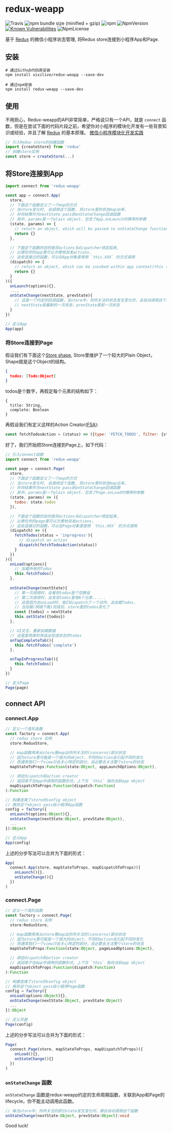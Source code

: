 # redux-weapp

![Travis](https://img.shields.io/travis/xixilive/redux-weapp/master.svg)
![npm bundle size (minified + gzip)](https://img.shields.io/bundlephobia/minzip/redux-weapp.svg)
![npm](https://img.shields.io/npm/dt/redux-weapp.svg)
![NpmVersion](https://img.shields.io/npm/v/redux-weapp.svg)
[![Known Vulnerabilities](https://snyk.io/test/github/xixilive/redux-weapp/badge.svg?targetFile=package.json)](https://snyk.io/test/github/xixilive/redux-weapp?targetFile=package.json)
![NpmLicense](https://img.shields.io/npm/l/redux-weapp.svg)

基于 [Redux](https://redux.js.org/) 的微信小程序状态管理, 将Redux store连接到小程序App和Page. 

## 安装

```
# 通过Github代码库安装
npm install xixilive/redux-weapp --save-dev

# 通过npm安装
npm install redux-weapp --save-dev
```

## 使用

不用担心，Redux-weapp的API非常简单，严格说只有一个API，就是 `connect` 函数，但是在尝试下面的代码片段之前，希望你对小程序的模块化开发有一些背景知识或经验，并且了解 [Redux](https://redux.js.org/) 的基本原理。
[微信小程序模块化开发实践](https://gist.github.com/xixilive/5bf1cde16f898faff2e652dbd08cf669)

```js
// 引入Redux store的创建函数
import {createStore} from 'redux'
// 创建store实例
const store = createStore(...)
```

## 将Store连接到App

```js
import connect from 'redux-weapp'

const app = connect.App(
  store,
  // 下面这个函数定义了一个map的方式
  // 当store变化时, 会调用这个函数, 将store里的状态map出来，
  // 并将结果作为nextState pass到onStateChange回调函数
  // 其中，params是一个plain object，包含了App.onLaunch时携带的参数
  (state, params) => {
    // return an object, which will be passed to onStateChange function
    return {}
  },

  // 下面这个函数的目的是将actions与dispatcher绑定起来, 
  // 以便在你的app里可以方便地派发actions，
  // 这些连接过的函数，可以在App对象里使用 `this.XXX` 的方式调用
  (dispatch) => {
    // return an object, which can be invoked within app context(this scope).
    return {}
  }
)({
  onLaunch(options){},
  ...,
  onStateChange(nextState, prevState){
    // 这是一个约定的回调函数，当store中，你所关注的状态发生变化时，会自动调用这个函数
    // nextState是最新的一次状态，prevState是前一次状态
  }
})

// 定义App
App(app)
```

### 将Store连接到Page

假设我们有下面这个[Store shape](https://redux.js.org/basics/store), Store里维护了一个较大的Plain Object，Shape就是这个Object的结构。

```json
{
  todos: [Todo:Object]
}
```

todos是个数字，再假定每个元素的结构如下：

```
{
  title: String,
  complete: Boolean
}
```

再假设我们有定义这样的Action Creator([FSA](https://github.com/redux-utilities/flux-standard-action)):

```js
const fetchTodosAction = (status) => ({type: 'FETCH_TODOS', filter: {status}})
```

好了，我们开始把Store连接到Page上，如下代码：

```js
// 引入connect函数
import connect from 'redux-weapp'

const page = connect.Page(
  store,
  // 下面这个函数定义了一个map的方式
  // 当store变化时, 会调用这个函数, 将store里的状态map出来，
  // 并将结果作为nextState pass到onStateChange回调函数
  // 其中，params是一个plain object，包含了Page.onLoad时携带的参数
  (state, params) => ({
    todos: state.todos
  }),

  // 下面这个函数的目的是将actions与dispatcher绑定起来, 
  // 以便在你的page里可以方便地派发actions，
  // 这些连接过的函数，可以在Page对象里使用 `this.XXX` 的方式调用
  (dispatch) => ({
    fetchTodos(status = 'inprogress'){
      // dispatch an action
      dispatch(fetchTodosAction(status))
    }
  })
)({
  onLoad(options){
    // 加载所有的Todos
    this.fetchTodos()
  },
  
  onStateChange(nextState){
    // 第一次调用时，会看到todos是个空数组
    // 第二次调用时，会发现todos里有N个元素......
    // 这是因为在onLoad时，我们dispatch了一个动作，去加载Todos，
    // 当加载(网络下载)完成后，store里的todos变化了
    const {todos} = nextState
    this.setState({todos})
  },

  // UI交互，重新加载数据
  // 这里是简单的筛选出完成状态的todos
  onTapCompleteTab(){
    this.fetchTodos('complete')
  },

  onTapInProgressTab(){
    this.fetchTodos()
  }
})

// 定义Page
Page(page)
```

## connect API

### connect.App

```ts
// 定义一个高阶函数
const factory = connect.App(
  // redux store 实例
  store:ReduxStore, 

  // map函数用来从store里map出你所关注的(concerns)部分状态
  // 因为store里可能是一个很大的object，不同的action会引起不同的变化
  // 而通常我们一个view只会关心特定的部分，没必要去关注整个store的状态
  mapStateToProps:Function(state:Object, appLaunchOptions:Object), 

  // 绑定dispatch和action creator
  // 返回易于在App中调用的函数形式，上下文 `this` 指向当前app object
  mapDispatchToProps:Function(dispatch:Function)
):Function

// 构建连接了store的config object
// 再将这个object pass给小程序App函数
config = factory({
  onLaunch(options:Object){},
  onStateChange(nextState:Object, prevState:Object),
  ...
}):Object

// 定义App
App(config)
```

上述的分步写法可以合并为下面的形式：

```js
App(
  connect.App(store, mapStateToProps, mapDispatchToProps)({
    onLaunch(){},
    onStateChange(){}
  })
)
```

### connect.Page

```ts
// 定义一个高阶函数
const factory = connect.Page(
  // redux store 实例
  store:ReduxStore, 

  // map函数用来从store里map出你所关注的(concerns)部分状态
  // 因为store里可能是一个很大的object，不同的action会引起不同的变化
  // 而通常我们一个view只会关心特定的部分，没必要去关注整个store的状态
  mapStateToProps:Function(state:Object, pageLoadOptions:Object), 

  // 绑定dispatch和action creator
  // 返回易于在App中调用的函数形式，上下文 `this` 指向当前app object
  mapDispatchToProps:Function(dispatch:Function)
):Function

// 构建连接了store的config object
// 再将这个object pass给小程序Page函数
config = factory({
  onLoad(options:Object){},
  onStateChange(nextState:Object, prevState:Object)
  ...
}):Object

// 定义页面
Page(config)
```

上述的分步写法可以合并为下面的形式：

```js
Page(
  connect.Page(store, mapStateToProps, mapDispatchToProps)({
    onLoad(){},
    onStateChange(){}
  })
)
```

### `onStateChange` 函数

`onStateChange` 函数是redux-weapp约定的生命周期函数，关联到App和Page的lifecycle，你不能主动调用此函数。

```ts
// 每当store中，你所关注的部分state发生变化时，都会自动调用这个函数
onStateChange(nextState:Object, prevState:Object):void
```

Good luck! 
